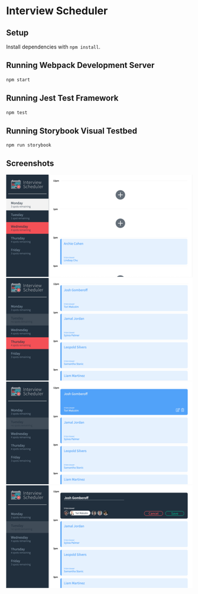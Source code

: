 # Interview Scheduler

## Setup

Install dependencies with `npm install`.

## Running Webpack Development Server

```sh
npm start
```

## Running Jest Test Framework

```sh
npm test
```

## Running Storybook Visual Testbed

```sh
npm run storybook
```

## Screenshots

!["Home Page"](https://github.com/jgombero/scheduler/blob/master/docs/home-page.png?raw=true)
!["Full Schedule Page"](https://github.com/jgombero/scheduler/blob/master/docs/full-schedule-page.png?raw=true)
!["Highlighted Interview"](https://github.com/jgombero/scheduler/blob/master/docs/highlighted-interview.png?raw=true)
!["Edit Interview"](https://github.com/jgombero/scheduler/blob/master/docs/edit-interview.png?raw=true)
